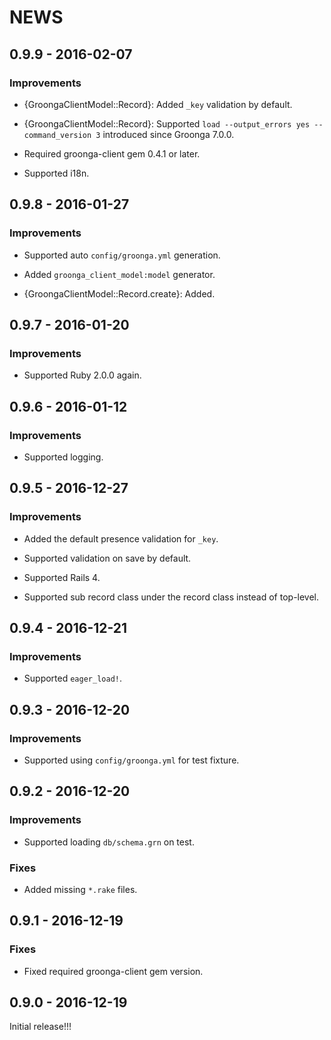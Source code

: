 # NEWS

## 0.9.9 - 2016-02-07

### Improvements

  * {GroongaClientModel::Record}: Added `_key` validation by default.

  * {GroongaClientModel::Record}: Supported `load --output_errors yes
    --command_version 3` introduced since Groonga 7.0.0.

  * Required groonga-client gem 0.4.1 or later.

  * Supported i18n.

## 0.9.8 - 2016-01-27

### Improvements

  * Supported auto `config/groonga.yml` generation.

  * Added `groonga_client_model:model` generator.

  * {GroongaClientModel::Record.create}: Added.

## 0.9.7 - 2016-01-20

### Improvements

  * Supported Ruby 2.0.0 again.

## 0.9.6 - 2016-01-12

### Improvements

  * Supported logging.

## 0.9.5 - 2016-12-27

### Improvements

  * Added the default presence validation for `_key`.

  * Supported validation on save by default.

  * Supported Rails 4.

  * Supported sub record class under the record class instead of
    top-level.

## 0.9.4 - 2016-12-21

### Improvements

  * Supported `eager_load!`.

## 0.9.3 - 2016-12-20

### Improvements

  * Supported using `config/groonga.yml` for test fixture.

## 0.9.2 - 2016-12-20

### Improvements

  * Supported loading `db/schema.grn` on test.

### Fixes

  * Added missing `*.rake` files.

## 0.9.1 - 2016-12-19

### Fixes

  * Fixed required groonga-client gem version.

## 0.9.0 - 2016-12-19

Initial release!!!
